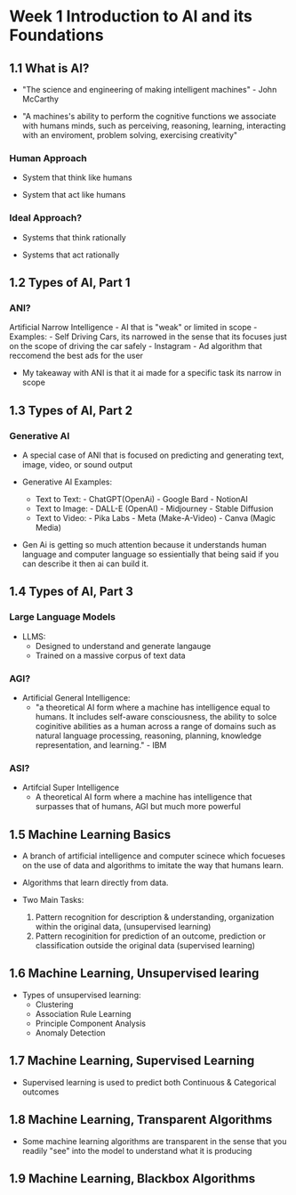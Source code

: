 # Week 1 Introduction to AI and its Foundations

## 1.1 What is AI?

- "The science and engineering of making intelligent machines" - John McCarthy

- "A machines's ability to perform the cognitive functions we associate with humans minds, such as perceiving, reasoning, learning, interacting with an enviroment, problem solving, exercising creativity"

### Human Approach

- System that think like humans

- System that act like humans

### Ideal Approach?

- Systems that think rationally

- Systems that act rationally

## 1.2 Types of AI, Part 1

### ANI?

Artificial Narrow Intelligence
    - AI that is "weak" or limited in scope
    - Examples:
        - Self Driving Cars, its narrowed in the sense that its focuses just on the scope of driving the car safely
        - Instagram - Ad algorithm that reccomend the best ads for the user

- My takeaway with ANI is that it ai made for a specific task its narrow in scope

## 1.3 Types of AI, Part 2

### Generative AI

- A special case of ANI that is focused on predicting and generating text, image, video, or sound output

- Generative AI Examples:
  - Text to Text:
        - ChatGPT(OpenAi)
        - Google Bard
        - NotionAI
  - Text to Image:
        - DALL-E (OpenAI)
        - Midjourney
        - Stable Diffusion
  - Text to Video:
        - Pika Labs
        - Meta (Make-A-Video)
        - Canva (Magic Media)
- Gen Ai is getting so much attention because it understands human language and computer language so essientially that being said if you can describe it then ai can build it.

## 1.4 Types of AI, Part 3

### Large Language Models

- LLMS:
  - Designed to understand and generate langauge
  - Trained on a massive corpus of text data

### AGI?

- Artificial General Intelligence:
  - "a theoretical AI form where a machine has intelligence equal to humans. It includes self-aware consciousness, the ability to solce coginitive abilities as a human across a range of domains such as natural language processing, reasoning, planning, knowledge representation, and learning." - IBM

### ASI?

- Artifcial Super Intelligence
  - A theoretical AI form where a machine has intelligence that surpasses that of humans, AGI but much more powerful

## 1.5 Machine Learning Basics

- A branch of artificial intelligence and computer scinece which focueses on the use of data and algorithms to imitate the way that humans learn.
- Algorithms that learn directly from data.

- Two Main Tasks:
  1. Pattern recognition for description & understanding, organization within the original data, (unsupervised learning)
  2. Pattern recoginition for prediction of an outcome, prediction or classification outside the original data (supervised learning)

## 1.6 Machine Learning, Unsupervised learing

- Types of unsupervised learning:
  - Clustering
  - Association Rule Learning
  - Principle Component Analysis
  - Anomaly Detection

## 1.7 Machine Learning, Supervised Learning

- Supervised learning is used to predict both Continuous & Categorical outcomes

## 1.8 Machine Learning, Transparent Algorithms

- Some machine learning algorithms are transparent in the sense that you readily "see" into the model to understand what it is producing

## 1.9 Machine Learning, Blackbox Algorithms


